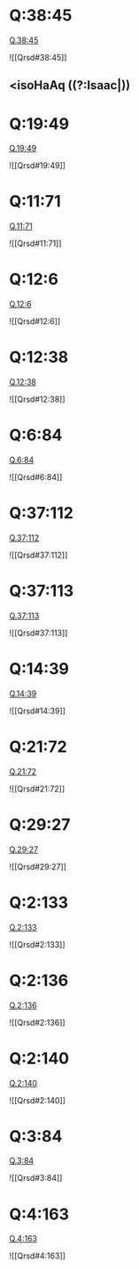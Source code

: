 
# Q:38:45

[Q.38:45](https://quran.com/38:45/tafsirs/ar-tafsir-al-tabari)

![[Qrsd#38:45]]

## <isoHaAq ((?:Isaac|))

# Q:19:49

[Q.19:49](https://quran.com/19:49/tafsirs/ar-tafsir-al-tabari)

![[Qrsd#19:49]]

# Q:11:71

[Q.11:71](https://quran.com/11:71/tafsirs/ar-tafsir-al-tabari)

![[Qrsd#11:71]]

# Q:12:6

[Q.12:6](https://quran.com/12:6/tafsirs/ar-tafsir-al-tabari)

![[Qrsd#12:6]]

# Q:12:38

[Q.12:38](https://quran.com/12:38/tafsirs/ar-tafsir-al-tabari)

![[Qrsd#12:38]]

# Q:6:84

[Q.6:84](https://quran.com/6:84/tafsirs/ar-tafsir-al-tabari)

![[Qrsd#6:84]]

# Q:37:112

[Q.37:112](https://quran.com/37:112/tafsirs/ar-tafsir-al-tabari)

![[Qrsd#37:112]]

# Q:37:113

[Q.37:113](https://quran.com/37:113/tafsirs/ar-tafsir-al-tabari)

![[Qrsd#37:113]]

# Q:14:39

[Q.14:39](https://quran.com/14:39/tafsirs/ar-tafsir-al-tabari)

![[Qrsd#14:39]]

# Q:21:72

[Q.21:72](https://quran.com/21:72/tafsirs/ar-tafsir-al-tabari)

![[Qrsd#21:72]]

# Q:29:27

[Q.29:27](https://quran.com/29:27/tafsirs/ar-tafsir-al-tabari)

![[Qrsd#29:27]]

# Q:2:133

[Q.2:133](https://quran.com/2:133/tafsirs/ar-tafsir-al-tabari)

![[Qrsd#2:133]]

# Q:2:136

[Q.2:136](https://quran.com/2:136/tafsirs/ar-tafsir-al-tabari)

![[Qrsd#2:136]]

# Q:2:140

[Q.2:140](https://quran.com/2:140/tafsirs/ar-tafsir-al-tabari)

![[Qrsd#2:140]]

# Q:3:84

[Q.3:84](https://quran.com/3:84/tafsirs/ar-tafsir-al-tabari)

![[Qrsd#3:84]]

# Q:4:163

[Q.4:163](https://quran.com/4:163/tafsirs/ar-tafsir-al-tabari)

![[Qrsd#4:163]]
